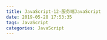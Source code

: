 ```yaml
---
title: JavaScript-12-服务端JavaScript
date: 2019-05-28 17:53:35
tags: JavaScript
categories: JavaScript
---
```

